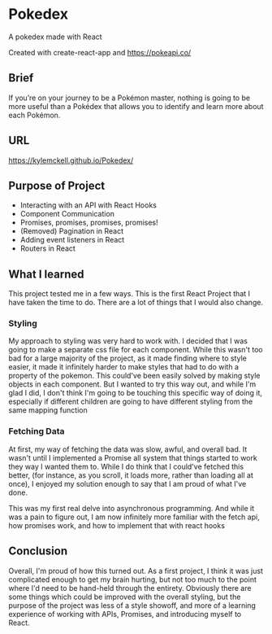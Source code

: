 # Pokedex

A pokedex made with React

Created with create-react-app and https://pokeapi.co/

## Brief

If you’re on your journey to be a Pokémon master, nothing is going to be more useful than a Pokédex that allows you to identify and learn more about each Pokémon.

## URL

https://kylemckell.github.io/Pokedex/

## Purpose of Project

- Interacting with an API with React Hooks
- Component Communication
- Promises, promises, promises, promises!
- (Removed) Pagination in React
- Adding event listeners in React
- Routers in React

## What I learned

This project tested me in a few ways. This is the first React Project that I have taken the time to do. There are a lot of things that I would also change.

### Styling

My approach to styling was very hard to work with. I decided that I was going to make a separate css file for each component. While this wasn't too bad for a large majority of the project, as it made finding where to style easier, it made it infinitely harder to make styles that had to do with a property of the pokemon. This could've been easily solved by making style objects in each component. But I wanted to try this way out, and while I'm glad I did, I don't think I'm going to be touching this specific way of doing it, especially if different children are going to have different styling from the same mapping function

### Fetching Data

At first, my way of fetching the data was slow, awful, and overall bad. It wasn't until I implemented a Promise all system that things started to work they way I wanted them to. While I do think that I could've fetched this better, (for instance, as you scroll, it loads more, rather than loading all at once), I enjoyed my solution enough to say that I am proud of what I've done.

This was my first real delve into asynchronous programming. And while it was a pain to figure out, I am now infinitely more familiar with the fetch api, how promises work, and how to implement that with react hooks

## Conclusion

Overall, I'm proud of how this turned out. As a first project, I think it was just complicated enough to get my brain hurting, but not too much to the point where I'd need to be hand-held through the entirety. Obviously there are some things which could be improved with the overall styling, but the purpose of the project was less of a style showoff, and more of a learning experience of working with APIs, Promises, and introducing myself to React.
